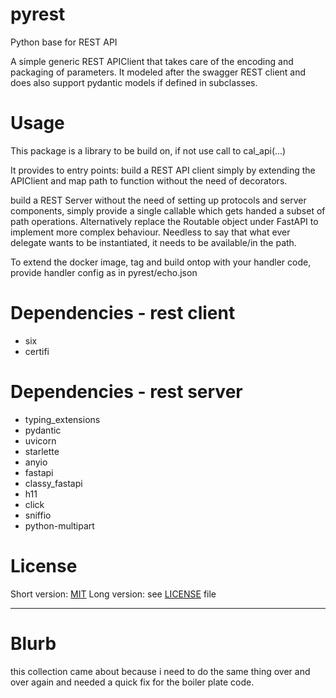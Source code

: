 pyrest
============

Python base for REST API

A simple generic REST APIClient that takes care of the encoding and packaging of parameters.
It modeled after the swagger REST client and does also support pydantic models if defined in subclasses.

# Usage


This package is a library to be build on, if not use call to cal_api(...)

It provides to entry points:
build a REST API client simply by extending  the APIClient and map path to function without the need of decorators.


build a REST Server without the need of setting up protocols and server components, simply provide a single callable which gets handed a subset of path operations. Alternatively replace the Routable object under FastAPI to implement more complex behaviour.
Needless to say that what ever delegate wants to be instantiated, it needs to be available/in the path. 

To extend the docker image, tag and build ontop with your handler code, provide handler config as in pyrest/echo.json

	
Dependencies - rest client
==========================

* six
* certifi


Dependencies - rest server
==========================

* typing_extensions
* pydantic
* uvicorn
* starlette
* anyio
* fastapi
* classy_fastapi
* h11
* click 
* sniffio
* python-multipart


License
=======

Short version: [MIT](https://en.wikipedia.org/wiki/MIT_License)
Long version: see [LICENSE](LICENSE) file

_____
Blurb
=====

this collection came about because i need to do the same thing over and over again and needed a quick fix for the boiler plate code.
	 